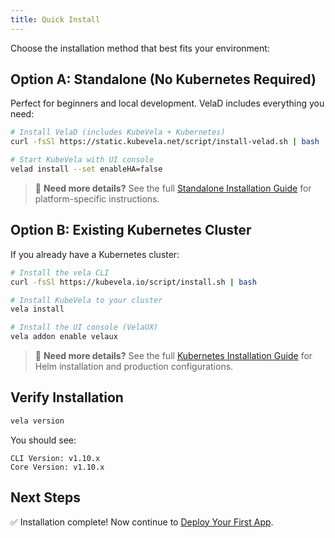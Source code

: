 ```yaml
---
title: Quick Install
---
```


Choose the installation method that best fits your environment:

## Option A: Standalone (No Kubernetes Required)

Perfect for beginners and local development. VelaD includes everything you need:

```bash
# Install VelaD (includes KubeVela + Kubernetes)
curl -fsSl https://static.kubevela.net/script/install-velad.sh | bash

# Start KubeVela with UI console
velad install --set enableHA=false
```

> 📖 **Need more details?** See the full [Standalone Installation Guide](../installation/standalone) for platform-specific instructions.

## Option B: Existing Kubernetes Cluster

If you already have a Kubernetes cluster:

```bash
# Install the vela CLI
curl -fsSl https://kubevela.io/script/install.sh | bash

# Install KubeVela to your cluster
vela install

# Install the UI console (VelaUX)
vela addon enable velaux
```

> 📖 **Need more details?** See the full [Kubernetes Installation Guide](../installation/kubernetes) for Helm installation and production configurations.

## Verify Installation

```bash
vela version
```

You should see:
```
CLI Version: v1.10.x
Core Version: v1.10.x
```

## Next Steps

✅ Installation complete! Now continue to [Deploy Your First App](../getting-started/first-application).